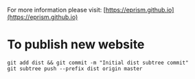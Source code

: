 For more information please visit: [https://eprism.github.io](https://eprism.github.io)

To publish new website
=====================

    git add dist && git commit -m "Initial dist subtree commit"
    git subtree push --prefix dist origin master

